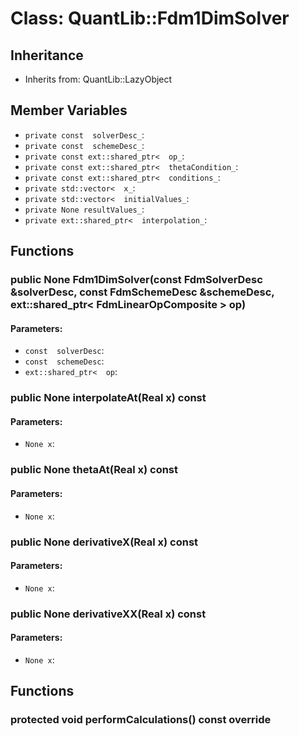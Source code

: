 # Class: QuantLib::Fdm1DimSolver

## Inheritance
- Inherits from: QuantLib::LazyObject

## Member Variables
- `private const  solverDesc_`: 
- `private const  schemeDesc_`: 
- `private const ext::shared_ptr<  op_`: 
- `private const ext::shared_ptr<  thetaCondition_`: 
- `private const ext::shared_ptr<  conditions_`: 
- `private std::vector<  x_`: 
- `private std::vector<  initialValues_`: 
- `private None resultValues_`: 
- `private ext::shared_ptr<  interpolation_`: 

## Functions
### public None Fdm1DimSolver(const FdmSolverDesc &solverDesc, const FdmSchemeDesc &schemeDesc, ext::shared_ptr< FdmLinearOpComposite > op)

#### Parameters:
- `const  solverDesc`: 
- `const  schemeDesc`: 
- `ext::shared_ptr<  op`: 

### public None interpolateAt(Real x) const

#### Parameters:
- `None x`: 

### public None thetaAt(Real x) const

#### Parameters:
- `None x`: 

### public None derivativeX(Real x) const

#### Parameters:
- `None x`: 

### public None derivativeXX(Real x) const

#### Parameters:
- `None x`: 

## Functions
### protected void performCalculations() const override


